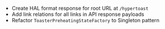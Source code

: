 * Create HAL format response for root URL at `/hypertoast`
* Add link relations for all links in API response payloads
* Refactor `ToasterPreheatingStateFactory` to Singleton pattern